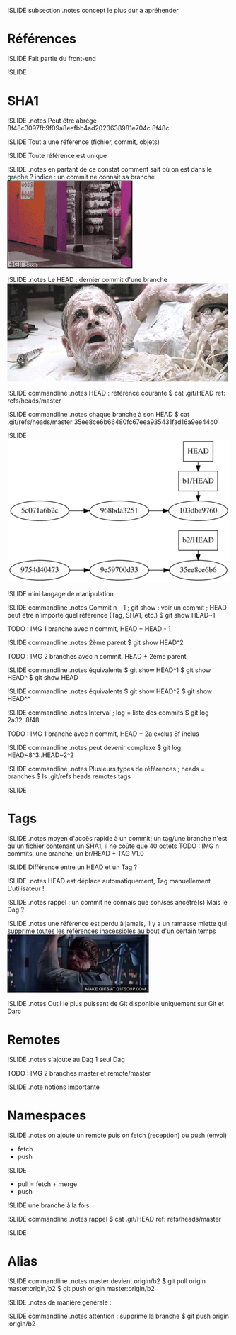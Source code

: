 !SLIDE subsection
.notes concept le plus dur à apréhender
# Références #

!SLIDE
Fait partie du front-end

!SLIDE
# SHA1

!SLIDE
.notes Peut être abrégé
8f48c3097fb9f09a8eefbb4ad2023638981e704c
8f48c

!SLIDE
Tout a une référence (fichier, commit, objets)

!SLIDE
Toute référence est unique

!SLIDE
.notes en partant de ce constat comment sait où on est dans le graphe ? indice : un commit ne connait sa branche
![Perdu ?](perdu.gif)

!SLIDE
.notes Le HEAD : dernier commit d'une branche
![J'ai perdu le tête](tete.gif)

!SLIDE commandline
.notes HEAD : référence courante
	$ cat .git/HEAD
	ref: refs/heads/master

!SLIDE commandline
.notes chaque branche à son HEAD
	$ cat .git/refs/heads/master
	35ee8ce6b66480fc67eea935431fad16a9ee44c0

!SLIDE
![2 branches et 3 têtes](tetes.svg)

!SLIDE
mini langage de manipulation

!SLIDE commandline
.notes Commit n - 1 ; git show : voir un commit ; HEAD peut être n'importe quel référence (Tag, SHA1, etc.)
	$ git show HEAD~1

TODO : IMG 1 branche avec n commit, HEAD + HEAD - 1

!SLIDE commandline
.notes 2ème parent
	$ git show HEAD^2

TODO : IMG 2 branches avec n commit, HEAD + 2ème parent

!SLIDE commandline
.notes équivalents
	$ git show HEAD^1
	$ git show HEAD^
	$ git show HEAD

!SLIDE commandline
.notes équivalents
	$ git show HEAD^2
	$ git show HEAD^^

!SLIDE commandline
.notes Interval ; log = liste des commits
	$ git log 2a32..8f48

TODO : IMG 1 branche avec n commit, HEAD + 2a exclus 8f inclus

!SLIDE commandline
.notes peut devenir complexe
	$ git log HEAD~8^3..HEAD~2^2

!SLIDE commandline
.notes Plusieurs types de références ; heads = branches
	$ ls .git/refs
	heads
	remotes
	tags

!SLIDE
# Tags

!SLIDE
.notes moyen d'accès rapide à un commit; un tag/une branche n'est qu'un fichier contenant un SHA1, il ne coûte que 40 octets
TODO : IMG n commits, une branche, un br/HEAD + TAG V1.0

!SLIDE
Différence entre un HEAD et un Tag ?

!SLIDE
.notes HEAD est déplace automatiquement, Tag manuellement
L'utilisateur !

!SLIDE
.notes rappel : un commit ne connais que son/ses ancêtre(s)
Mais le Dag ?

!SLIDE
.notes une référence est perdu à jamais, il y a un ramasse miette qui supprime toutes les références inacessibles au bout d'un certain temps
![Zut](luke.gif)

!SLIDE
.notes Outil le plus puissant de Git disponible uniquement sur Git et Darc
# Remotes

!SLIDE
.notes s'ajoute au Dag
1 seul Dag

TODO : IMG 2 branches master et remote/master

!SLIDE
.note notions importante
# Namespaces

!SLIDE
.notes on ajoute un remote puis on fetch (reception) ou push (envoi)
  * fetch
  * push

!SLIDE
  * pull = fetch + merge
  * push

!SLIDE
une branche à la fois

!SLIDE commandline
.notes rappel
	$ cat .git/HEAD
	ref: refs/heads/master

!SLIDE
# Alias

!SLIDE commandline
.notes master devient origin/b2
	$ git pull origin master:origin/b2
	$ git push origin master:origin/b2

!SLIDE
.notes de manière générale
<source>:<destination>

!SLIDE commandline
.notes attention : supprime la branche
	$ git push origin :origin/b2

